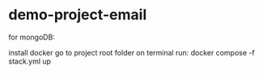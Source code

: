 # demo-project-email

for mongoDB:

install docker
go to project root folder
on terminal run: docker compose -f stack.yml up
